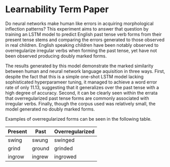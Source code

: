 # Learnability Term Paper

Do neural networks make human like errors in acquiring morphological
inflection patterns? This experiment aims to answer that question by
training an LSTM model to predict English past tense verb forms from
their present tense stems and comparing the errors generated to
those observed in real children. English speaking children have been
notably observed to overregularize irregular verbs when forming the
past tense, yet have not been observed producing doubly marked forms.

The results generated by this model demonstrate the marked similarity
between human and neural network language aquisition in three ways.
First, despite the fact that this is a simple one-shot LSTM model
lacking sophisticated hyperparameer tuning, it managed to achieve a
word error rate of only 11.13, suggesting that it generalizes over 
the past tense with a high degree of accuracy. Second, it can be
clearly seen within the errata that overregularized past tense forms
are commonly associated with irregular verbs. Finally, though the
corpus used was relatively small, the model generated no doubly
marked forms.

Examples of overregularized forms can be seen in the following table.


| Present        | Past          | Overregularized |
| ------------- | ------------- | --------------- |
| swing         | swung         | swinged         |
| grind         | ground        | grinded         |
| ingrow        | ingrew        | ingrowed        |

